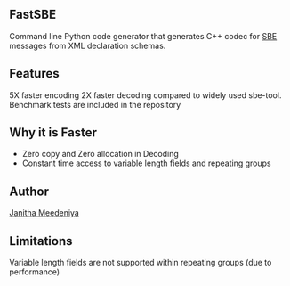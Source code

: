 ## FastSBE

Command line Python code generator that generates C++ codec for [SBE](https://github.com/FIXTradingCommunity/fix-simple-binary-encoding) messages from XML declaration schemas.

## Features
5X faster encoding 2X faster decoding compared to widely used sbe-tool. 
Benchmark tests are included in the repository

## Why it is Faster
* Zero copy and Zero allocation in Decoding 
* Constant time access to variable length fields and repeating groups 

## Author
[Janitha Meedeniya](https://www.linkedin.com/in/janitha-meedeniya) 

## Limitations
Variable length fields are not supported within repeating groups (due to performance) 

